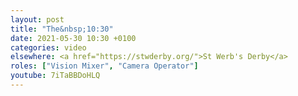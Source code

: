 ```yaml
---
layout: post
title: "The&nbsp;10:30"
date: 2021-05-30 10:30 +0100
categories: video
elsewhere: <a href="https://stwderby.org/">St Werb's Derby</a>
roles: ["Vision Mixer", "Camera Operator"]
youtube: 7iTaBBDoHLQ
---
```

